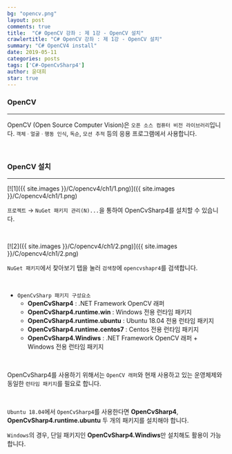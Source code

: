 ```yaml
---
bg: "opencv.png"
layout: post
comments: true
title:  "C# OpenCV 강좌 : 제 1강 - OpenCV 설치"
crawlertitle: "C# OpenCV 강좌 : 제 1강 - OpenCV 설치"
summary: "C# OpenCV4 install"
date: 2019-05-11
categories: posts
tags: ['C#-OpenCvSharp4']
author: 윤대희
star: true
---
```


### OpenCV ###
----------
OpenCV (Open Source Computer Vision)은 `오픈 소스 컴퓨터 비전 라이브러리`입니다. `객체ㆍ얼굴ㆍ행동 인식`, `독순`, `모션 추적` 등의 응용 프로그램에서 사용합니다.


<br>

### OpenCV 설치 ###
----------
[![1]({{ site.images }}/C/opencv4/ch1/1.png)]({{ site.images }}/C/opencv4/ch1/1.png)

`프로젝트` → `NuGet 패키지 관리(N)...`을 통하여 OpenCvSharp4를 설치할 수 있습니다.

<br>

[![2]({{ site.images }}/C/opencv4/ch1/2.png)]({{ site.images }}/C/opencv4/ch1/2.png)

`NuGet 패키지`에서 찾아보기 탭을 눌러 `검색창`에 `opencvshapr4`를 검색합니다.

<br>

* `OpenCvSharp 패키지 구성요소`
  * **OpenCvSharp4** : .NET Framework OpenCV 래퍼
  * **OpenCvSharp4.runtime.win** : Windows 전용 런타임 패키지
  * **OpenCvSharp4.runtime.ubuntu** : Ubuntu 18.04 전용 런타임 패키지
  * **OpenCvSharp4.runtime.centos7** : Centos 전용 런타임 패키지
  * **OpenCvSharp4.Windiws** : .NET Framework OpenCV 래퍼 + Windows 전용 런타임 패키지

<br>

OpenCvSharp4를 사용하기 위해서는 `OpenCV 래퍼`와 현재 사용하고 있는 운영체제와 동일한 `런타임 패키지`를 필요로 합니다.

<br>

`Ubuntu 18.04`에서 `OpenCvSharp4`를 사용한다면 **OpenCvSharp4**, **OpenCvSharp4.runtime.ubuntu** 두 개의 패키지를 설치해야 합니다.

`Windows`의 경우, 단일 패키지인 **OpenCvSharp4.Windiws**만 설치해도 활용이 가능합니다.